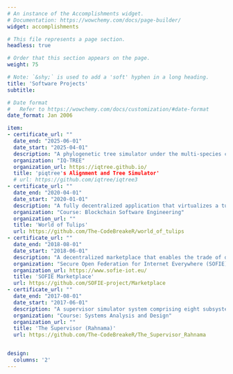 ```yaml
---
# An instance of the Accomplishments widget.
# Documentation: https://wowchemy.com/docs/page-builder/
widget: accomplishments

# This file represents a page section.
headless: true

# Order that this section appears on the page.
weight: 75

# Note: `&shy;` is used to add a 'soft' hyphen in a long heading.
title: 'Software Projects'
subtitle:

# Date format
#   Refer to https://wowchemy.com/docs/customization/#date-format
date_format: Jan 2006

item:
- certificate_url: ""
  date_end: "2025-06-01"
  date_start: "2025-04-01"
  description: "A phylogenetic tree simulator under the multi-species coalescent model integrated into IQ-TREE using C++"
  organization: "IQ-TREE"
  organization_url: https://iqtree.github.io/
  title: 'piqtree's Alignment and Tree Simulator'
  # url: https://github.com/iqtree/iqtree3
- certificate_url: ""
  date_end: "2020-04-01"
  date_start: "2020-01-01"
  description: "A fully decentralized application that virtualizes a tulip growing community using Solidity, JavaScript, and CSS"
  organization: "Course: Blockchain Software Engineering"
  organization_url: ""
  title: 'World of Tulips'
  url: https://github.com/The-CodeBreakeR/world_of_tulips
- certificate_url: ""
  date_end: "2018-08-01"
  date_start: "2018-06-01"
  description: "A decentralized marketplace that enables the trade of different types of assets using Solidity and JavaScript"
  organization: "Secure Open Federation for Internet Everywhere (SOFIE)"
  organization_url: https://www.sofie-iot.eu/
  title: 'SOFIE Marketplace'
  url: https://github.com/SOFIE-project/Marketplace
- certificate_url: ""
  date_end: "2017-08-01"
  date_start: "2017-06-01"
  description: "A supervisor simulator system comprising eight subsystems that provide students with recommendations on scheduling, internships, accommodation, etc., using Python, JavaScript, and CSS"
  organization: "Course: Systems Analysis and Design"
  organization_url: ""
  title: 'The Supervisor (Rahnama)'
  url: https://github.com/The-CodeBreakeR/The_Supervisor_Rahnama


design:
  columns: '2' 
---
```

